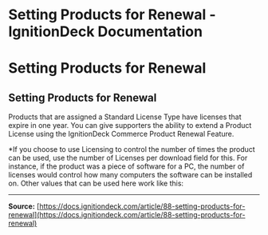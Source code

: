 # Setting Products for Renewal - IgnitionDeck Documentation

# Setting Products for Renewal

[](javascript:window.print())
## Setting Products for Renewal

   Products that are assigned a Standard License Type have licenses that expire in one year. You can give supporters the ability to extend a Product License using the IgnitionDeck Commerce Product Renewal Feature.
  

*If you choose to use Licensing to control the number of times the product can be used, use the number of Licenses per download field for this. For instance, if the product was a piece of software for a PC, the number of licenses would control how many computers the software can be installed on. Other values that can be used here work like this:



---
**Source:** [https://docs.ignitiondeck.com/article/88-setting-products-for-renewal](https://docs.ignitiondeck.com/article/88-setting-products-for-renewal)
